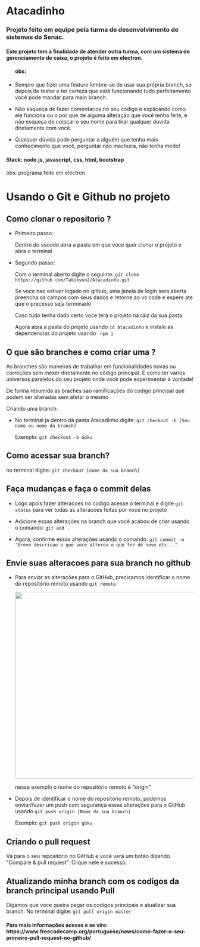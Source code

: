 # Atacadinho

<h3> Projeto feito em equipe pela turma de desenvolvimento de sistemas do Senac.</h3>

<h4>Este projeto tem a finalidade de atender outra turma, com um sistema de gerenciamento de caixa, o projeto é feito em electron.</h4>

<ul>
<h4>obs:</h4>
<li><p>Sempre que fizer uma feature lembre-se de usar sua própria branch, so depois de testar e ter certeza que está funcionando tudo perfeitamento você pode mandar para main branch.</p></li> 
<li><p>Não esqueça de fazer comentarios no seu codigo e explicando como ele funciona ou o por que de alguma alteração que você tenha feite, e não esqueça de colocar o seu nome para tirar qualquer duvida diretamente com você.</p></li>
<li><p>Qualquer dúvida pode perguntar a alguém que tenha mais conhecimento que você, perguntar não machuca, não tenha medo!</p></li>
</ul>

<h4>Stack: node.js, javascript, css, html, bootstrap</h4>
<p>obs: programa feito em electron</p>

# Usando o Git e Github no projeto

<h2>Como clonar o repositorio ?</h2>

<ul>
  <li>Primeiro passo: <p>Dentro do vscode abra a pasta em que voce quer clonar o projeto e abra o terminal</p></li>
  <li>Segundo passo: <p>Com o terminal aberto digite o seguinte: <code>git clone https://github.com/Takikyun2/Atacadinho.git</code></p>
    <p>Se voce nao estiver logado no github, uma janela de login sera aberta preencha os campos com seus dados e retorne ao vs code e espere ate que o precesso seja terminado</p>
    <p>Caso tudo tenha dado certo voce tera o projeto na raiz da sua pasta</p>
    <p>Agora abra a pasta do projeto usando <code>cd Atacadinho</code> e instale as dependencias do projeto usando <code> npm i </code> </p>
  </li>
</ul>

<h2>O que são branches e como criar uma ?</h2>

<p>As branches são maneiras de trabalhar em funcionalidades novas ou correções sem mexer diretamente no código principal. É como ter vários universos paralelos do seu projeto onde você pode experimentar à vontade!</p>
<p>De forma resumida as braches sao ramificações do codigo principal que podem ser alteradas sem afetar o mesmo</p>

<p>Criando uma branch:</p>

<ul>
  <li>No terminal ja dentro da pasta Atacadinho digite: <code>git checkout -b [Seu nome ou nome da branch]</code></p>
    <p>Exemplo: <code>git checkout -b Goku</code></p>
  </li>
</ul>

<h2>Como acessar sua branch?</h2>
<p>no terminal digite: <code>git checkout [nome da sua branch]</code></p>

<h2>Faça mudanças e faça o commit delas</h2>
<ul>
  <li><p>Logo apois fazer alteracoes no codigo acesse o terminal e digite <code>git status</code> para ver todas as alteracoes feitas por voce no projeto</p></li>
  <li><p>Adicione essas alterações na branch que você acabou de criar usando o comando: <code>git add .</code></p></li>
  <li><p>Agora, confirme essas alterações usando o comando: <code>git commit -m "Breve descricao o que voce alterou o que fez de novo etc..."</code> </p> </li>
</ul>

<h2>Envie suas alteracoes para sua branch no github</h2>

<ul>
  <li><p>Para enviar as alterações para o GitHub, precisamos identificar o nome do repositório remoto usando <code>git remote</code></p>
    <img src="https://www.freecodecamp.org/portuguese/news/content/images/2023/05/remote.png" width="500"/>
    <p>nesse exemplo o nome do repositório remoto é "origin"</p>
  </li>
  <li>
    <p>Depois de identificar o nome do repositório remoto, podemos enviar/fazer um push com segurança essas alterações para o GitHub usando <code>git push origin [Nome da sua branch]</code>
    </p>
    <p>Exemplo: <code>git push origin goku</code></p>
  </li>
</ul>

<h2>Criando o pull request</h2>

<p>Vá para o seu repositório no GitHub e você verá um botão dizendo "Compare & pull request". Clique nele e sucesso.</p>

<h2>Atualizando minha branch com os codigos da branch principal usando Pull</h2>

<p>Digamos que voce queira pegar os codigos principais e atualizar sua branch. No terminal digite: <code>git pull origin master</code></p>

<h4>Para mais informações acesse e se vire: https://www.freecodecamp.org/portuguese/news/como-fazer-o-seu-primeiro-pull-request-no-github/</h4>
